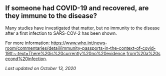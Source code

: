 ## If someone had COVID-19 and recovered, are they immune to the disease?

Many studies have investigated that matter, but no immunity to the disease after a first infection to SARS-COV-2 has been shown. 


For more information: https://www.who.int/news-room/commentaries/detail/immunity-passports-in-the-context-of-covid-19#:~:text=There%20is%20currently%20no%20evidence,from%20a%20second%20infection.


_Last updated on October 13, 2020_
